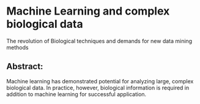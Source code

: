 # Machine Learning and complex biological data
The revolution of Biological techniques and demands for new data mining methods

## Abstract:
Machine learning has demonstrated potential for analyzing large, complex biological data. In practice, however, biological information is required in addition
to machine learning for successful application.



